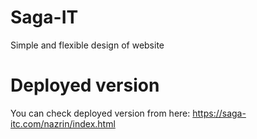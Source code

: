 # Saga-IT
Simple and flexible design of website
# Deployed version
You can check deployed version from here:
https://saga-itc.com/nazrin/index.html
